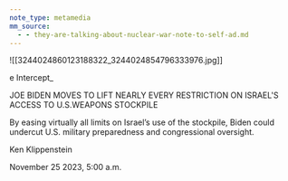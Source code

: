 ```yaml
---
note_type: metamedia
mm_source:
  - - they-are-talking-about-nuclear-war-note-to-self-ad.md
---
```


![[3244024860123188322_3244024854796333976.jpg]]

e
Intercept_

JOE BIDEN MOVES TO LIFT
NEARLY EVERY
RESTRICTION ON ISRAEL'S
ACCESS TO U.S.WEAPONS
STOCKPILE

By easing virtually all limits on Israel’s use
of the stockpile, Biden could undercut
U.S. military preparedness and
congressional oversight.

Ken Klippenstein

November 25 2023, 5:00 a.m.

